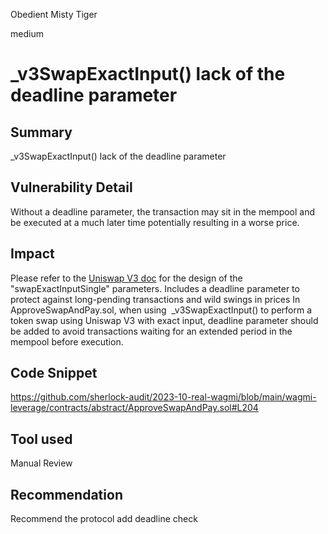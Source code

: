 Obedient Misty Tiger

medium

# _v3SwapExactInput() lack of the deadline parameter
## Summary
_v3SwapExactInput() lack of the deadline parameter
## Vulnerability Detail
Without a deadline parameter, the transaction may sit in the mempool and be executed at a much later time potentially resulting in a worse price.
## Impact
Please refer to the [Uniswap V3 doc](https://docs.uniswap.org/contracts/v3/guides/swaps/single-swaps) for the design of the "swapExactInputSingle" parameters.
Includes a deadline parameter to protect against long-pending transactions and wild swings in prices
In ApproveSwapAndPay.sol, when using  _v3SwapExactInput() to perform a token swap using Uniswap V3 with exact input, deadline parameter should be added to avoid transactions waiting for an extended period in the mempool before execution.
## Code Snippet
https://github.com/sherlock-audit/2023-10-real-wagmi/blob/main/wagmi-leverage/contracts/abstract/ApproveSwapAndPay.sol#L204
## Tool used

Manual Review

## Recommendation
 Recommend the protocol add deadline check